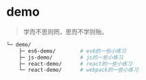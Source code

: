 # demo

> 学而不思则罔，思而不学则殆。

``` bash
└─ demo/
    ├─ es6-demo/        # es6的一些小练习
    ├─ js-demo/         # js的一些小练习
    ├─ react-demo/      # react的一些小练习
    └─ react-demo/      # webpack的一些小练习
```
